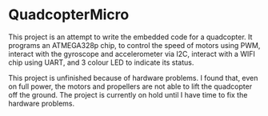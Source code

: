# QuadcopterMicro

This project is an attempt to write the embedded code for a quadcopter. It programs an ATMEGA328p chip, to control the speed of motors using PWM, interact with the gyroscope and accelerometer via I2C, interact with a WIFI chip using UART, and 3 colour LED to indicate its status.

This project is unfinished because of hardware problems. I found that, even on full power, the motors and propellers are not able to lift the quadcopter off the ground. The project is currently on hold until I have time to fix the hardware problems.
